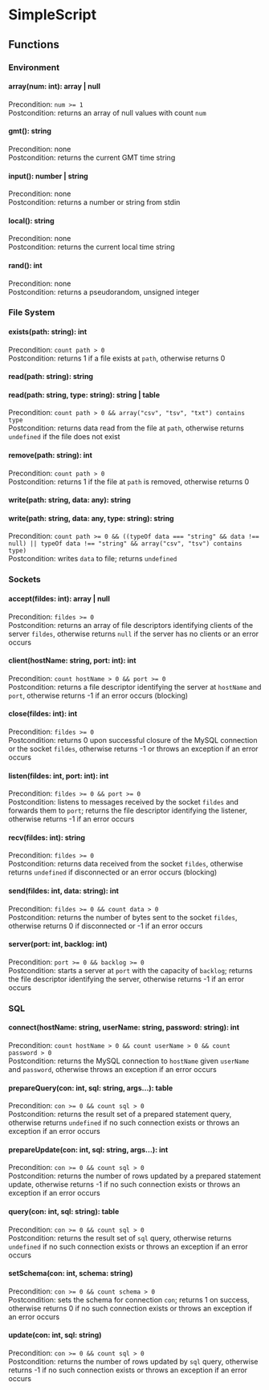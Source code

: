 # SimpleScript

## Functions

### Environment

#### array(num: int): array | null

Precondition:   `num >= 1`<br>
Postcondition:  returns an array of null values with count `num`

#### gmt(): string

Precondition:   none<br>
Postcondition:  returns the current GMT time string

#### input(): number | string

Precondition:   none<br>
Postcondition:  returns a number or string from stdin

#### local(): string

Precondition:   none<br>
Postcondition:  returns the current local time string

#### rand(): int

Precondition:   none<br>
Postcondition:  returns a pseudorandom, unsigned integer

<!-- -->

### File System

#### exists(path: string): int

Precondition:   `count path > 0`<br>
Postcondition:  returns 1 if a file exists at `path`, otherwise returns 0

#### read(path: string): string
#### read(path: string, type: string): string | table

Precondition:   `count path > 0 && array("csv", "tsv", "txt") contains type`<br>
Postcondition:  returns data read from the file at `path`, otherwise returns `undefined` if the file does not exist

#### remove(path: string): int

Precondition:   `count path > 0`<br>
Postcondition:  returns 1 if the file at `path` is removed, otherwise returns 0

#### write(path: string, data: any): string
#### write(path: string, data: any, type: string): string

Precondition:   `count path >= 0 && ((typeOf data === "string" && data !== null) || typeOf data !== "string" && array("csv", "tsv") contains type)`<br>
Postcondition:  writes `data` to file; returns `undefined`

<!-- -->

### Sockets

#### accept(fildes: int): array | null

Precondition:   `fildes >= 0`<br>
Postcondition:  returns an array of file descriptors identifying clients of the server `fildes`, otherwise returns `null` if the server has no clients or an error occurs

#### client(hostName: string, port: int): int

Precondition:   `count hostName > 0 && port >= 0`<br>
Postcondition:  returns a file descriptor identifying the server at `hostName` and `port`, otherwise returns -1 if an error occurs (blocking)

#### close(fildes: int): int

Precondition:   `fildes >= 0`<br>
Postcondition:  returns 0 upon successful closure of the MySQL connection or the socket `fildes`, otherwise returns -1 or throws an exception if an error occurs

#### listen(fildes: int, port: int): int

Precondition:   `fildes >= 0 && port >= 0`<br>
Postcondition:  listens to messages received by the socket `fildes` and forwards them to `port`; returns the file descriptor identifying the listener, otherwise returns -1 if an error occurs

#### recv(fildes: int): string

Precondition:   `fildes >= 0`<br>
Postcondition:  returns data received from the socket `fildes`, otherwise returns `undefined` if disconnected or an error occurs (blocking)

#### send(fildes: int, data: string): int

Precondition:   `fildes >= 0 && count data > 0`<br>
Postcondition:  returns the number of bytes sent to the socket `fildes`, otherwise returns 0 if disconnected or -1 if an error occurs

#### server(port: int, backlog: int)

Precondition:   `port >= 0 && backlog >= 0`<br>
Postcondition:  starts a server at `port` with the capacity of `backlog`; returns the file descriptor identifying the server, otherwise returns -1 if an error occurs

<!-- -->

### SQL

#### connect(hostName: string, userName: string, password: string): int

Precondition:   `count hostName > 0 && count userName > 0 && count password > 0`<br>
Postcondition:  returns the MySQL connection to `hostName` given `userName` and `password`, otherwise throws an exception if an error occurs

#### prepareQuery(con: int, sql: string, args...): table

Precondition:   `con >= 0 && count sql > 0`<br>
Postcondition:  returns the result set of a prepared statement query, otherwise returns `undefined` if no such connection exists or throws an exception if an error occurs

#### prepareUpdate(con: int, sql: string, args...): int

Precondition:   `con >= 0 && count sql > 0`<br>
Postcondition:  returns the number of rows updated by a prepared statement update, otherwise returns -1 if no such connection exists or throws an exception if an error occurs

#### query(con: int, sql: string): table

Precondition:   `con >= 0 && count sql > 0`<br>
Postcondition:  returns the result set of `sql` query, otherwise returns `undefined` if no such connection exists or throws an exception if an error occurs

#### setSchema(con: int, schema: string)

Precondition:   `con >= 0 && count schema > 0`<br>
Postcondition:  sets the schema for connection `con`; returns 1 on success, otherwise returns 0 if no such connection exists or throws an exception if an error occurs

#### update(con: int, sql: string)

Precondition:   `con >= 0 && count sql > 0`<br>
Postcondition:  returns the number of rows updated by `sql` query, otherwise returns -1 if no such connection exists or throws an exception if an error occurs
